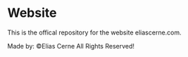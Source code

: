 # Website
This is the offical repository for the website eliascerne.com.

Made by: ©Elias Cerne
All Rights Reserved!